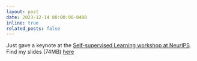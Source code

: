 ```yaml
---
layout: post
date: 2023-12-14 00:00:00-0400
inline: true
related_posts: false
---
```


Just gave a keynote at the [Self-supervised Learning workshop at NeurIPS](https://sslneurips23.github.io/pages/speakers.html). Find my slides (74MB) [here](https://www.dropbox.com/scl/fi/y6n8dzqdb9sdqlkaqd46l/NeurIPS-2023-Yuki-Asano.pdf?rlkey=cs7vhut3s4sb7eke5qavhionf&dl=0)